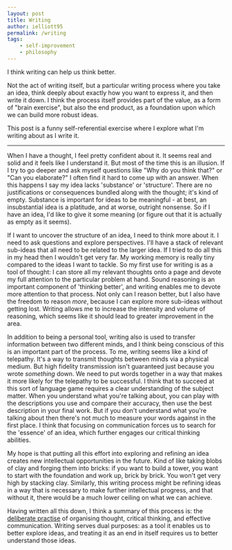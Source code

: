 ```yaml
---
layout: post
title: Writing
author: ielliott95
permalink: /writing
tags:
    - self-improvement
    - philosophy
---
```


I think writing can help us think better.

Not the act of writing itself, but a particular writing process where you take
an idea, think deeply about exactly how you want to express it, and then write
it down. I think the process itself provides part of the value, as a form of
"brain exercise", but also the end product, as a foundation upon which we can
build more robust ideas.

This post is a funny self-referential exercise where I explore what I'm writing
about as I write it.

---

When I have a thought, I feel pretty confident about it. It seems real and solid
and it feels like I understand it. But most of the time this is an illusion.
If I try to go deeper and ask myself questions like "Why do you think that?" or "Can you
elaborate?" I often find it hard to come up with an answer. When this happens I
say my idea lacks 'substance' or 'structure'. There are no justifications or
consequences bundled along with the thought; it's kind of empty. Substance is important for
ideas to be meaningful - at best, an insubstantial idea is a platitude, and at
worse, outright nonsense. So if I have an idea, I'd like to give it some meaning
(or figure out that it is actually as empty as it seems).

If I want to uncover the structure of an idea, I need to think more about it. I need to
ask questions and explore perspectives. I'll have a stack of relevant sub-ideas
that all need to be related to the larger idea. If I tried to do all this in my
head then I wouldn't get very far. My working memory is really tiny compared to
the ideas I want to tackle. So my first use for writing is as a tool of thought:
I can store all my relevant thoughts onto a page and devote my full attention to
the particular problem at hand. Sound reasoning is an important component of
'thinking better', and writing enables me to devote more attention to that
process. Not only can I reason better, but I also have the freedom to reason
*more*, because I can explore more sub-ideas without getting lost. Writing
allows me to increase the intensity and volume of reasoning, which seems like it
should lead to greater improvement in the area.

In addition to being a personal tool, writing also is used to transfer
information between two different minds, and I think being conscious of this is
an important part of the process. To me, writing seems like a kind of
telepathy. It's a way to transmit thoughts between minds via a physical medium.
But high fidelity transmission isn't guaranteed just because you wrote
*something* down. We need to put words together in a way that makes it more
likely for the telepathy to be successful. I think that to succeed at this
sort of language game requires a clear understanding of the subject matter. When
you understand what you're talking about, you can play with the descriptions you use
and compare their accuracy, then use the best description in your final work.
But if you don't understand what you're
talking about then there's not much to measure your words against in the first
place. I think that focusing on communication forces us to search for
the 'essence' of an idea, which further engages our critical thinking abilities.

My hope is that putting all this effort into exploring and refining an idea
creates new intellectual opportunities in the future. Kind of like taking blobs
of clay and forging them into bricks: if you want to build a tower,
you want to start with the foundation and work up, brick by brick. You won't get
very high by stacking clay. Similarly, this
writing process might be refining ideas in a way that is necessary to make
further intellectual progress, and that without it, there would be a much lower
ceiling on what we can achieve. 

Having written all this down, I think a summary of this process is: the [deliberate
practise](https://en.wikipedia.org/wiki/Practice_(learning_method)#Deliberate_practice)
of organising thought, critical thinking, and effective communication. Writing
serves dual purposes: as a tool it enables us to better explore ideas, and treating it
as an end in itself requires us to better understand those ideas.
